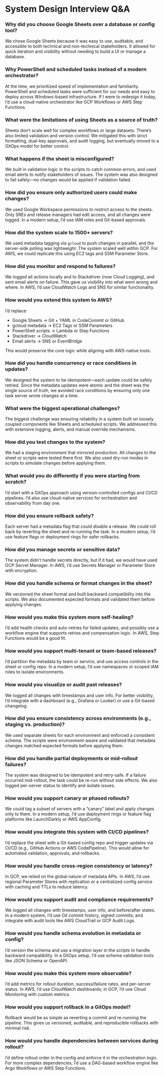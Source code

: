 # System Design Interview Q&A

### Why did you choose Google Sheets over a database or config tool?

We chose Google Sheets because it was easy to use, auditable, and accessible to both technical and non-technical stakeholders. It allowed for quick iteration and visibility without needing to build a UI or manage a database.

### Why PowerShell and scheduled tasks instead of a modern orchestrator?

At the time, we prioritized speed of implementation and familiarity. PowerShell and scheduled tasks were sufficient for our needs and easy to deploy across Windows-based infrastructure. If I were to redesign it today, I’d use a cloud-native orchestrator like GCP Workflows or AWS Step Functions.

### What were the limitations of using Sheets as a source of truth?

Sheets don’t scale well for complex workflows or large datasets. There’s also limited validation and version control. We mitigated this with strict formatting, dual-key approvals, and audit logging, but eventually moved to a GitOps model for better control.

### What happens if the sheet is misconfigured?

We built in validation logic in the scripts to catch common errors, and used email alerts to notify stakeholders of issues. The system was also designed to fail safely—no changes would be applied if validation failed.

### How did you ensure only authorized users could make changes?

We used Google Workspace permissions to restrict access to the sheets. Only SREs and release managers had edit access, and all changes were logged. In a modern setup, I’d use IAM roles and Git-based approvals.

### How did the system scale to 1500+ servers?

We used metadata tagging via `gcloud` to push changes in parallel, and the server-side polling was lightweight. The system scaled well within GCP. For AWS, we could replicate this using EC2 tags and SSM Parameter Store.

### How did you monitor and respond to failures?

We logged all actions locally and to Stackdriver (now Cloud Logging), and sent email alerts on failure. This gave us visibility into what went wrong and where. In AWS, I’d use CloudWatch Logs and SNS for similar functionality.

### How would you extend this system to AWS?

I’d replace:
- Google Sheets → Git + YAML in CodeCommit or GitHub
- gcloud metadata → EC2 Tags or SSM Parameters
- PowerShell scripts → Lambda or Step Functions
- Stackdriver → CloudWatch
- Email alerts → SNS or EventBridge

This would preserve the core logic while aligning with AWS-native tools.

### How did you handle concurrency or race conditions in updates?

We designed the system to be idempotent—each update could be safely retried. Since the metadata updates were atomic and the sheet was the single source of truth, we avoided race conditions by ensuring only one task server wrote changes at a time.

### What were the biggest operational challenges?

The biggest challenge was ensuring reliability in a system built on loosely coupled components like Sheets and scheduled scripts. We addressed this with extensive logging, alerts, and manual override mechanisms.

### How did you test changes to the system?

We had a staging environment that mirrored production. All changes to the sheet or scripts were tested there first. We also used dry-run modes in scripts to simulate changes before applying them.

### What would you do differently if you were starting from scratch?

I’d start with a GitOps approach using version-controlled configs and CI/CD pipelines. I’d also use cloud-native services for orchestration and observability from day one.

### How did you ensure rollback safety?

Each server had a metadata flag that could disable a release. We could roll back by reverting the sheet and re-running the task. In a modern setup, I’d use feature flags or deployment rings for safer rollbacks.

### How did you manage secrets or sensitive data?

The system didn’t handle secrets directly, but if it had, we would have used GCP Secret Manager. In AWS, I’d use Secrets Manager or Parameter Store with encryption.

### How did you handle schema or format changes in the sheet?

We versioned the sheet format and built backward compatibility into the scripts. We also documented expected formats and validated them before applying changes.

### How would you make this system more self-healing?

I’d add health checks and auto-retries for failed updates, and possibly use a workflow engine that supports retries and compensation logic. In AWS, Step Functions would be a good fit.

### How would you support multi-tenant or team-based releases?

I’d partition the metadata by team or service, and use access controls in the sheet or config repo. In a modern setup, I’d use namespaces or scoped IAM roles to isolate environments.

### How would you visualize or audit past releases?

We logged all changes with timestamps and user info. For better visibility, I’d integrate with a dashboard (e.g., Grafana or Looker) or use a Git-based changelog.

### How did you ensure consistency across environments (e.g., staging vs. production)?

We used separate sheets for each environment and enforced a consistent schema. The scripts were environment-aware and validated that metadata changes matched expected formats before applying them.

### How did you handle partial deployments or mid-rollout failures?

The system was designed to be idempotent and retry-safe. If a failure occurred mid-rollout, the task could be re-run without side effects. We also logged per-server status to identify and isolate issues.

### How would you support canary or phased rollouts?

We could tag a subset of servers with a “canary” label and apply changes only to them. In a modern setup, I’d use deployment rings or feature flag platforms like LaunchDarkly or AWS AppConfig.

### How would you integrate this system with CI/CD pipelines?

I’d replace the sheet with a Git-based config repo and trigger updates via CI/CD (e.g., GitHub Actions or AWS CodePipeline). This would allow for automated validation, approvals, and rollbacks.

### How would you handle cross-region consistency or latency?

In GCP, we relied on the global nature of metadata APIs. In AWS, I’d use regional Parameter Stores with replication or a centralized config service with caching and TTLs to reduce latency.

### How would you support audit and compliance requirements?

We logged all changes with timestamps, user info, and before/after states. In a modern system, I’d use Git commit history, signed commits, and integrate with audit tools like AWS CloudTrail or GCP Audit Logs.

### How would you handle schema evolution in metadata or config?

I’d version the schema and use a migration layer in the scripts to handle backward compatibility. In a GitOps setup, I’d use schema validation tools like JSON Schema or OpenAPI.

### How would you make this system more observable?

I’d add metrics for rollout duration, success/failure rates, and per-server status. In AWS, I’d use CloudWatch dashboards; in GCP, I’d use Cloud Monitoring with custom metrics.

### How would you support rollback in a GitOps model?

Rollback would be as simple as reverting a commit and re-running the pipeline. This gives us versioned, auditable, and reproducible rollbacks with minimal risk.

### How would you handle dependencies between services during rollout?

I’d define rollout order in the config and enforce it in the orchestration logic. For more complex dependencies, I’d use a DAG-based workflow engine like Argo Workflows or AWS Step Functions.

